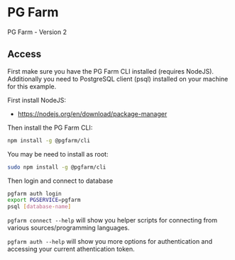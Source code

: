 # PG Farm
PG Farm - Version 2


## Access

First make sure you have the PG Farm CLI installed (requires NodeJS).  Additionally you need to PostgreSQL client (psql) installed on your machine for this example.

First install NodeJS:

 - https://nodejs.org/en/download/package-manager

Then install the PG Farm CLI:

```bash
npm install -g @pgfarm/cli
```

You may be need to install as root:

```bash
sudo npm install -g @pgfarm/cli
```


Then login and connect to database

```bash
pgfarm auth login
export PGSERVICE=pgfarm
psql [database-name]
```

`pgfarm connect --help` will show you helper scripts for connecting from various sources/programming languages.

`pgfarm auth --help` will show you more options for authentication and accessing your current athentication token.